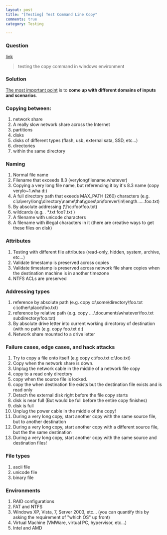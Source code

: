 ```yaml
---
layout: post
title: "[Testing] Test Command Line Copy"
comments: true
category: Testing

---
```


### Question 

[link](http://stackoverflow.com/questions/6591652/how-do-i-test-the-copy-command-in-the-windows-environment)

> testing the copy command in windows environment 

### Solution

[The most important point](http://stackoverflow.com/a/6591999) is to __come up with different domains of inputs and scenarios__. 

### Copying between:

1. network share
1. A really slow network share across the Internet
1. partitions
1. disks
1. disks of different types (flash, usb, external sata, SSD, etc...)
1. directories
1. within the same directory

### Naming

1. Normal file name
1. Filename that exceeds 8.3 (verylongfilename.whatever)
1. Copying a very long file name, but referencing it by it's 8.3 name (copy verylo~1.wha d:\)
1. A full directory path that exeeds MAX_PATH (260) characters (e.g. c:\a\very\long\directory\name\that\goes\on\forever\in\length......foo.txt)
1. By absolute addressing (\\?\\c:\foo\foo.txt)
1. wildcards (e.g. *.* *.txt foo?.txt )
1. A filename with unicode characters
1. A filename with illegal characters in it (there are creative ways to get these files on disk)

### Attributes

1. Testing with different file attributes (read-only, hidden, system, archive, etc...)
1. Validate timestamp is preserved across copies
1. Validate timestamp is preserved across network file share copies when the destination machine is in another timezone
1. NTFS ACLs are preserved

### Addressing types

1. reference by absolute path (e.g. copy c:\some\directory\foo.txt c:\other\place\foo.txt)
1. reference by relative path (e.g. copy ..\..\documents\whatever\foo.txt subdirectory/foo.txt)
1. By absolute drive letter into current working directoroy of destination (with no path (e.g. copy foo.txt d:)
1. Network share mounted to a drive letter

### Failure cases, edge cases, and hack attacks

1. Try to copy a file onto itself (e.g copy c:\foo.txt c:\foo.txt)
1. Copy when the network share is down.
1. Unplug the network cable in the middle of a network file copy
1. copy to a read only directory
1. copy when the source file is locked.
1. copy the when destination file exists but the destination file exists and is read only
1. Detach the external disk right before the file copy starts
1. disk is near full (But would be full before the entire copy finishes)
1. disk is full
1. Unplug the power cable in the middle of the copy!
1. During a very long copy, start another copy with the same source file, but to another destination
1. During a very long copy, start another copy with a different source file, but the the same destination
1. During a very long copy, start another copy with the same source and destination files!

### File types

1. ascii file
1. unicode file
1. binary file

### Environments

1. RAID configurations
1. FAT and NTFS
1. Windows XP, Vista, 7, Server 2003, etc... (you can quantify this by asking the requirement of "which OS" up front)
1. Virtual Machine (VMWare, virtual PC, hypervisor, etc...)
1. Intel and AMD
